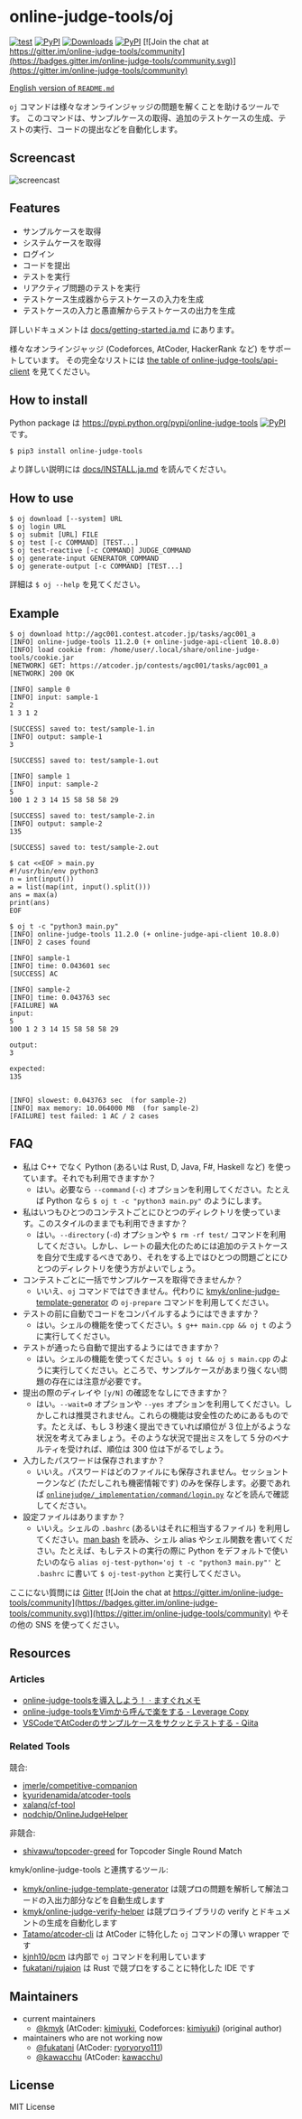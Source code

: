 # online-judge-tools/oj

[![test](https://github.com/online-judge-tools/oj/workflows/test/badge.svg)](https://github.com/online-judge-tools/oj/actions)
[![PyPI](https://img.shields.io/pypi/v/online-judge-tools.svg)](https://pypi.python.org/pypi/online-judge-tools)
[![Downloads](https://pepy.tech/badge/online-judge-tools)](https://pepy.tech/project/online-judge-tools)
[![PyPI](https://img.shields.io/pypi/l/online-judge-tools.svg)](https://github.com/kmyk/online-judge-tools/blob/master/LICENSE)
[![Join the chat at https://gitter.im/online-judge-tools/community](https://badges.gitter.im/online-judge-tools/community.svg)](https://gitter.im/online-judge-tools/community)

[English version of `README.md`](https://github.com/online-judge-tools/oj/blob/master/README.md)

`oj` コマンドは様々なオンラインジャッジの問題を解くことを助けるツールです。
このコマンドは、サンプルケースの取得、追加のテストケースの生成、テストの実行、コードの提出などを自動化します。

## Screencast

![screencast](https://user-images.githubusercontent.com/2203128/34708715-568b13c0-f557-11e7-97ef-9f6b646e4776.gif)

## Features

-   サンプルケースを取得
-   システムケースを取得
-   ログイン
-   コードを提出
-   テストを実行
-   リアクティブ問題のテストを実行
-   テストケース生成器からテストケースの入力を生成
-   テストケースの入力と愚直解からテストケースの出力を生成

詳しいドキュメントは [docs/getting-started.ja.md](https://github.com/online-judge-tools/oj/blob/master/docs/getting-started.ja.md) にあります。

様々なオンラインジャッジ (Codeforces, AtCoder, HackerRank など) をサポートしています。
その完全なリストには [the table of online-judge-tools/api-client](https://github.com/online-judge-tools/api-client#supported-websites) を見てください。

## How to install

Python package は <https://pypi.python.org/pypi/online-judge-tools> [![PyPI](https://img.shields.io/pypi/v/online-judge-tools.svg)](https://pypi.python.org/pypi/online-judge-tools) です。

```console
$ pip3 install online-judge-tools
```

より詳しい説明には [docs/INSTALL.ja.md](https://github.com/online-judge-tools/oj/blob/master/docs/INSTALL.ja.md) を読んでください。


## How to use

```console
$ oj download [--system] URL
$ oj login URL
$ oj submit [URL] FILE
$ oj test [-c COMMAND] [TEST...]
$ oj test-reactive [-c COMMAND] JUDGE_COMMAND
$ oj generate-input GENERATOR_COMMAND
$ oj generate-output [-c COMMAND] [TEST...]
```

詳細は `$ oj --help` を見てください。

## Example

```console
$ oj download http://agc001.contest.atcoder.jp/tasks/agc001_a
[INFO] online-judge-tools 11.2.0 (+ online-judge-api-client 10.8.0)
[INFO] load cookie from: /home/user/.local/share/online-judge-tools/cookie.jar
[NETWORK] GET: https://atcoder.jp/contests/agc001/tasks/agc001_a
[NETWORK] 200 OK

[INFO] sample 0
[INFO] input: sample-1
2
1 3 1 2

[SUCCESS] saved to: test/sample-1.in
[INFO] output: sample-1
3

[SUCCESS] saved to: test/sample-1.out

[INFO] sample 1
[INFO] input: sample-2
5
100 1 2 3 14 15 58 58 58 29

[SUCCESS] saved to: test/sample-2.in
[INFO] output: sample-2
135

[SUCCESS] saved to: test/sample-2.out

$ cat <<EOF > main.py
#!/usr/bin/env python3
n = int(input())
a = list(map(int, input().split()))
ans = max(a)
print(ans)
EOF

$ oj t -c "python3 main.py"
[INFO] online-judge-tools 11.2.0 (+ online-judge-api-client 10.8.0)
[INFO] 2 cases found

[INFO] sample-1
[INFO] time: 0.043601 sec
[SUCCESS] AC

[INFO] sample-2
[INFO] time: 0.043763 sec
[FAILURE] WA
input:
5
100 1 2 3 14 15 58 58 58 29

output:
3

expected:
135


[INFO] slowest: 0.043763 sec  (for sample-2)
[INFO] max memory: 10.064000 MB  (for sample-2)
[FAILURE] test failed: 1 AC / 2 cases
```

## FAQ

-   私は C++ でなく Python (あるいは Rust, D, Java, F#, Haskell など) を使っています。それでも利用できますか？
    -   はい。必要なら `--command` (`-c`) オプションを利用してください。たとえば Python なら `$ oj t -c "python3 main.py"` のようにします。
-   私はいつもひとつのコンテストごとにひとつのディレクトリを使っています。このスタイルのままでも利用できますか？
    -   はい。`--directory` (`-d`) オプションや `$ rm -rf test/` コマンドを利用してください。しかし、レートの最大化のためには追加のテストケースを自分で生成するべきであり、それをする上ではひとつの問題ごとにひとつのディレクトリを使う方がよいでしょう。
-   コンテストごとに一括でサンプルケースを取得できませんか？
    -   いいえ、`oj` コマンドではできません。代わりに [kmyk/online-judge-template-generator](https://github.com/kmyk/online-judge-template-generator) の `oj-prepare` コマンドを利用してください。
-   テストの前に自動でコードをコンパイルするようにはできますか？
    -   はい。シェルの機能を使ってください。`$ g++ main.cpp && oj t` のように実行してください。
-   テストが通ったら自動で提出するようにはできますか？
    -   はい。シェルの機能を使ってください。`$ oj t && oj s main.cpp` のように実行してください。ところで、サンプルケースがあまり強くない問題の存在には注意が必要です。
-   提出の際のディレイや `[y/N]` の確認をなしにできますか？
    -   はい。`--wait=0` オプションや `--yes` オプションを利用してください。しかしこれは推奨されません。これらの機能は安全性のためにあるものです。たとえば、もし 3 秒速く提出できていれば順位が 3 位上がるような状況を考えてみましょう。そのような状況で提出ミスをして 5 分のペナルティを受ければ、順位は 300 位は下がるでしょう。
-   入力したパスワードは保存されますか？
    -   いいえ。パスワードはどのファイルにも保存されません。セッショントークンなど (ただしこれも機密情報です) のみを保存します。必要であれば [`onlinejudge/_implementation/command/login.py`](https://github.com/kmyk/online-judge-tools/blob/master/onlinejudge/_implementation/command/login.py) などを読んで確認してください。
-   設定ファイルはありますか？
    -   いいえ。シェルの `.bashrc` (あるいはそれに相当するファイル) を利用してください。[man bash](https://linux.die.net/man/1/bash) を読み、シェル alias やシェル関数を書いてください。たとえば、もしテストの実行の際に Python をデフォルトで使いたいのなら `alias oj-test-python='oj t -c "python3 main.py"'` と `.bashrc` に書いて `$ oj-test-python` と実行してください。

ここにない質問には [Gitter](https://gitter.im/online-judge-tools/community) [![Join the chat at https://gitter.im/online-judge-tools/community](https://badges.gitter.im/online-judge-tools/community.svg)](https://gitter.im/online-judge-tools/community) やその他の SNS を使ってください。

## Resources

### Articles

-   [online-judge-toolsを導入しよう！ &#183; ますぐれメモ](https://blog.masutech.work/posts/compro/oj-introduction/)
-   [online-judge-toolsをVimから呼んで楽をする - Leverage Copy](https://maguroguma.hatenablog.com/entry/2020/08/19/090000)
-   [VSCodeでAtCoderのサンプルケースをサクッとテストする - Qiita](https://qiita.com/danpe919/items/7c5697df25fb567f1e71)

### Related Tools

競合:

-   [jmerle/competitive-companion](https://github.com/jmerle/competitive-companion)
-   [kyuridenamida/atcoder-tools](https://github.com/kyuridenamida/atcoder-tools)
-   [xalanq/cf-tool](https://github.com/xalanq/cf-tool)
-   [nodchip/OnlineJudgeHelper](https://github.com/nodchip/OnlineJudgeHelper)

非競合:

-   [shivawu/topcoder-greed](https://github.com/shivawu/topcoder-greed) for Topcoder Single Round Match

kmyk/online-judge-tools と連携するツール:

-   [kmyk/online-judge-template-generator](https://github.com/kmyk/online-judge-template-generator) は競プロの問題を解析して解法コードの入出力部分などを自動生成します
-   [kmyk/online-judge-verify-helper](https://github.com/kmyk/online-judge-verify-helper) は競プロライブラリの verify とドキュメントの生成を自動化します
-   [Tatamo/atcoder-cli](https://github.com/Tatamo/atcoder-cli) は AtCoder に特化した `oj` コマンドの薄い wrapper です
-   [kjnh10/pcm](https://github.com/kjnh10/pcm) は内部で `oj` コマンドを利用しています
-   [fukatani/rujaion](https://github.com/fukatani/rujaion) は Rust で競プロをすることに特化した IDE です

## Maintainers

-   current maintainers
    -   [@kmyk](https://github.com/kmyk) (AtCoder: [kimiyuki](https://atcoder.jp/users/kimiyuki), Codeforces: [kimiyuki](https://codeforces.com/profile/kimiyuki)) (original author)
-   maintainers who are not working now
    -   [@fukatani](https://github.com/fukatani) (AtCoder: [ryoryoryo111](https://atcoder.jp/users/ryoryoryo111))
    -   [@kawacchu](https://github.com/kawacchu) (AtCoder: [kawacchu](https://atcoder.jp/users/kawacchu))

## License

MIT License
